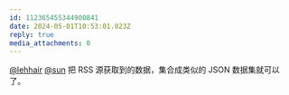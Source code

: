 ```yaml
---
id: 112365455344900841
date: 2024-05-01T10:53:01.023Z
reply: true
media_attachments: 0
---
```


[@lehhair](https://misskey.lehhair.net/@lehhair) [@sun](https://ow3.cn/users/sun) 把 RSS 源获取到的数据，集合成类似的 JSON 数据集就可以了。

